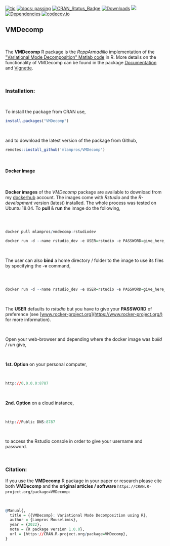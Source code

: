 
[![tic](https://github.com/mlampros/VMDecomp/workflows/tic/badge.svg?branch=master)](https://github.com/mlampros/VMDecomp/actions)
[![docs: passing](https://img.shields.io/badge/docs-passing-success.svg)](https://mlampros.github.io/VMDecomp/reference/index.html)
[![CRAN_Status_Badge](http://www.r-pkg.org/badges/version/VMDecomp)](http://cran.r-project.org/package=VMDecomp)
[![Downloads](http://cranlogs.r-pkg.org/badges/grand-total/VMDecomp?color=blue)](http://www.r-pkg.org/pkg/VMDecomp)
[![](https://img.shields.io/docker/automated/mlampros/vmdecomp.svg)](https://hub.docker.com/r/mlampros/vmdecomp)
[![Dependencies](https://tinyverse.netlify.com/badge/VMDecomp)](https://cran.r-project.org/package=VMDecomp)
[![codecov.io](https://codecov.io/github/mlampros/VMDecomp/coverage.svg?branch=master)](https://codecov.io/github/mlampros/VMDecomp?branch=master)


## VMDecomp

<br>

The **VMDecomp** R package is the *RcppArmadillo* implementation of the ["Variational Mode Decomposition" Matlab code](https://math.montana.edu/dzosso/code/) in R. More details on the functionality of VMDecomp can be found in the package [Documentation](https://mlampros.github.io/VMDecomp/reference/index.html) and [Vignette](https://mlampros.github.io/VMDecomp/articles/variatonal_mode_decomposition.html).

<br>

### Installation:

<br>

To install the package from CRAN use, 

```R
install.packages("VMDecomp")

```
<br>

and to download the latest version of the package from Github,

```R
remotes::install_github('mlampros/VMDecomp')

```

<br>

#### **Docker Image**

<br>

**Docker images** of the *VMDecomp* package are available to download from my [dockerhub](https://hub.docker.com/r/mlampros/vmdecomp) account. The images come with *Rstudio* and the *R-development* version (latest) installed. The whole process was tested on Ubuntu 18.04. To **pull** & **run** the image do the following,

<br>

```R

docker pull mlampros/vmdecomp:rstudiodev

docker run -d --name rstudio_dev -e USER=rstudio -e PASSWORD=give_here_your_password --rm -p 8787:8787 mlampros/vmdecomp:rstudiodev

```

<br>

The user can also **bind** a home directory / folder to the image to use its files by specifying the **-v** command,

<br>

```R

docker run -d --name rstudio_dev -e USER=rstudio -e PASSWORD=give_here_your_password --rm -p 8787:8787 -v /home/YOUR_DIR:/home/rstudio/YOUR_DIR mlampros/vmdecomp:rstudiodev


```

<br>

The **USER** defaults to *rstudio* but you have to give your **PASSWORD** of preference (see [www.rocker-project.org](https://www.rocker-project.org/) for more information).

<br>

Open your web-browser and depending where the docker image was *build / run* give, 

<br>

**1st. Option** on your personal computer,

<br>

```R
http://0.0.0.0:8787 

```

<br>

**2nd. Option** on a cloud instance, 

<br>

```R
http://Public DNS:8787

```

<br>

to access the Rstudio console in order to give your username and password.

<br>

### **Citation:**

If you use the **VMDecomp** R package in your paper or research please cite both **VMDecomp** and the **original articles / software** `https://CRAN.R-project.org/package=VMDecomp`:

<br>

```R
@Manual{,
  title = {{VMDecomp}: Variational Mode Decomposition using R},
  author = {Lampros Mouselimis},
  year = {2022},
  note = {R package version 1.0.0},
  url = {https://CRAN.R-project.org/package=VMDecomp},
}
```

<br>
